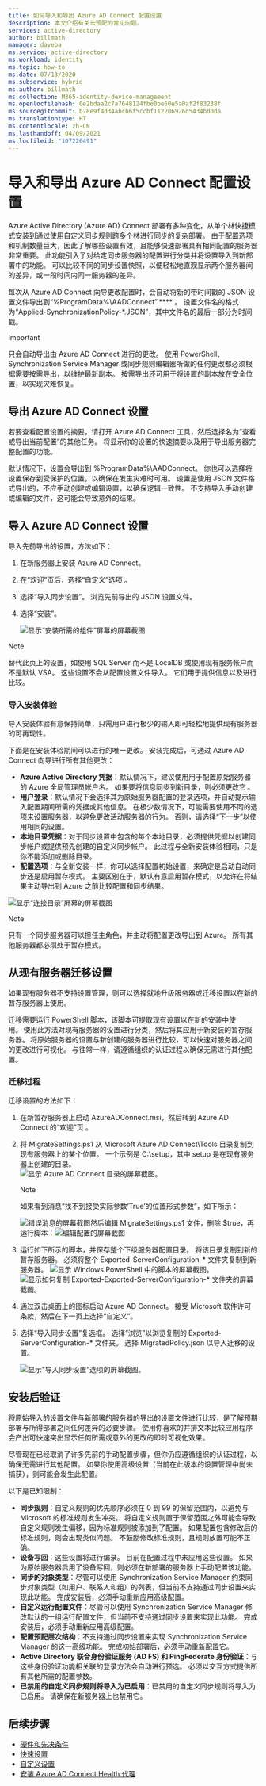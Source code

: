 ```yaml
---
title: 如何导入和导出 Azure AD Connect 配置设置
description: 本文介绍有关云预配的常见问题。
services: active-directory
author: billmath
manager: daveba
ms.service: active-directory
ms.workload: identity
ms.topic: how-to
ms.date: 07/13/2020
ms.subservice: hybrid
ms.author: billmath
ms.collection: M365-identity-device-management
ms.openlocfilehash: 0e2bdaa2c7a7648124fbe0be60e5a0af2f83238f
ms.sourcegitcommit: b28e9f4d34abcb6f5ccbf112206926d5434bd0da
ms.translationtype: HT
ms.contentlocale: zh-CN
ms.lasthandoff: 04/09/2021
ms.locfileid: "107226491"
---
```

# <a name="import-and-export-azure-ad-connect-configuration-settings"></a>导入和导出 Azure AD Connect 配置设置 

Azure Active Directory (Azure AD) Connect 部署有多种变化，从单个林快捷模式安装到通过使用自定义同步规则跨多个林进行同步的复杂部署。 由于配置选项和机制数量巨大，因此了解哪些设置有效，且能够快速部署具有相同配置的服务器非常重要。 此功能引入了对给定同步服务器的配置进行分类并将设置导入到新部署中的功能。 可以比较不同的同步设置快照，以便轻松地直观显示两个服务器间的差异，或一段时间内同一服务器的差异。

每次从 Azure AD Connect 向导更改配置时，会自动将新的带时间戳的 JSON 设置文件导出到“%ProgramData%\AADConnect” **** 。 设置文件名的格式为“Applied-SynchronizationPolicy-*.JSON”，其中文件名的最后一部分为时间戳。

> [!IMPORTANT]
> 只会自动导出由 Azure AD Connect 进行的更改。 使用 PowerShell、Synchronization Service Manager 或同步规则编辑器所做的任何更改都必须根据需要按需导出，以维护最新副本。 按需导出还可用于将设置的副本放在安全位置，以实现灾难恢复。

## <a name="export-azure-ad-connect-settings"></a>导出 Azure AD Connect 设置 

若要查看配置设置的摘要，请打开 Azure AD Connect 工具，然后选择名为“查看或导出当前配置”的其他任务。 将显示你的设置的快速摘要以及用于导出服务器完整配置的功能。

默认情况下，设置会导出到 %ProgramData%\AADConnect。 你也可以选择将设置保存到受保护的位置，以确保在发生灾难时可用。 设置是使用 JSON 文件格式导出的，不应手动创建或编辑设置，以确保逻辑一致性。 不支持导入手动创建或编辑的文件，这可能会导致意外的结果。

## <a name="import-azure-ad-connect-settings"></a>导入 Azure AD Connect 设置

导入先前导出的设置，方法如下：
 
1. 在新服务器上安装 Azure AD Connect。
1. 在“欢迎”页后，选择“自定义”选项 。
1. 选择“导入同步设置”。 浏览先前导出的 JSON 设置文件。
1. 选择“安装”。

   ![显示“安装所需的组件”屏幕的屏幕截图](media/how-to-connect-import-export-config/import-1.png)

> [!NOTE]
> 替代此页上的设置，如使用 SQL Server 而不是 LocalDB 或使用现有服务帐户而不是默认 VSA。 这些设置不会从配置设置文件导入。 它们用于提供信息以及进行比较。

### <a name="import-installation-experience"></a>导入安装体验 

导入安装体验有意保持简单，只需用户进行极少的输入即可轻松地提供现有服务器的可再现性。

下面是在安装体验期间可以进行的唯一更改。 安装完成后，可通过 Azure AD Connect 向导进行所有其他更改：
- **Azure Active Directory 凭据**：默认情况下，建议使用用于配置原始服务器的 Azure 全局管理员帐户名。 如果要将信息同步到新目录，则必须更改它 。
- **用户登录**：默认情况下会选择其为原始服务器配置的登录选项，并自动提示输入配置期间所需的凭据或其他信息。 在极少数情况下，可能需要使用不同的选项来设置服务器，以避免更改活动服务器的行为。 否则，请选择“下一步”以使用相同的设置。
- **本地目录凭据**：对于同步设置中包含的每个本地目录，必须提供凭据以创建同步帐户或提供预先创建的自定义同步帐户。 此过程与全新安装体验相同，只是你不能添加或删除目录。
- **配置选项**：与全新安装一样，你可以选择配置初始设置，来确定是启动自动同步还是启用暂存模式。 主要区别在于，默认有意启用暂存模式，以允许在将结果主动导出到 Azure 之前比较配置和同步结果。

![显示“连接目录”屏幕的屏幕截图](media/how-to-connect-import-export-config/import-2.png)

> [!NOTE]
> 只有一个同步服务器可以担任主角色，并主动将配置更改导出到 Azure。 所有其他服务器都必须处于暂存模式。

## <a name="migrate-settings-from-an-existing-server"></a>从现有服务器迁移设置 

如果现有服务器不支持设置管理，则可以选择就地升级服务器或迁移设置以在新的暂存服务器上使用。

迁移需要运行 PowerShell 脚本，该脚本可提取现有设置以在新的安装中使用。 使用此方法对现有服务器的设置进行分类，然后将其应用于新安装的暂存服务器。 将原始服务器的设置与新创建的服务器进行比较，可以快速对服务器之间的更改进行可视化。 与往常一样，请遵循组织的认证过程以确保无需进行其他配置。

### <a name="migration-process"></a>迁移过程 
迁移设置的方法如下：

 1. 在新暂存服务器上启动 AzureADConnect.msi，然后转到 Azure AD Connect 的“欢迎”页 。

 2. 将 MigrateSettings.ps1 从 Microsoft Azure AD Connect\Tools 目录复制到现有服务器上的某个位置。 一个示例是 C:\setup，其中 setup 是在现有服务器上创建的目录。</br>
     ![显示 Azure AD Connect 目录的屏幕截图。](media/how-to-connect-import-export-config/migrate-1.png)

     >[!NOTE]
     > 如果看到消息“找不到接受实际参数‘True’的位置形式参数”，如下所示：
     >
     >
     >![错误消息的屏幕截图](media/how-to-connect-import-export-config/migrate-5.png)然后编辑 MigrateSettings.ps1 文件，删除 $true，再运行脚本：![编辑配置的屏幕截图](media/how-to-connect-import-export-config/migrate-6.png)
 



 3. 运行如下所示的脚本，并保存整个下级服务器配置目录。 将该目录复制到新的暂存服务器。 必须将整个 Exported-ServerConfiguration-* 文件夹复制到新服务器。
     ![显示 Windows PowerShell 中的脚本的屏幕截图。](media/how-to-connect-import-export-config/migrate-2.png)![显示如何复制 Exported-Exported-ServerConfiguration-* 文件夹的屏幕截图。](media/how-to-connect-import-export-config/migrate-3.png)

 4. 通过双击桌面上的图标启动 Azure AD Connect。 接受 Microsoft 软件许可条款，然后在下一页上选择“自定义”。
 5. 选择“导入同步设置”复选框。 选择“浏览”以浏览复制的 Exported-ServerConfiguration-* 文件夹。 选择 MigratedPolicy.json 以导入迁移的设置。

     ![显示“导入同步设置”选项的屏幕截图。](media/how-to-connect-import-export-config/migrate-4.png)

## <a name="post-installation-verification"></a>安装后验证 

将原始导入的设置文件与新部署的服务器的导出的设置文件进行比较，是了解预期部署与所得部署之间任何差异的必要步骤。 使用你喜欢的并排文本比较应用程序会产出可快速突出显示任何所需或意外的更改的即时可视化效果。

尽管现在已经取消了许多先前的手动配置步骤，但你仍应遵循组织的认证过程，以确保无需进行其他配置。 如果你使用高级设置（当前在此版本的设置管理中尚未捕获），则可能会发生此配置。

以下是已知限制：
- **同步规则**：自定义规则的优先顺序必须在 0 到 99 的保留范围内，以避免与 Microsoft 的标准规则发生冲突。 将自定义规则置于保留范围之外可能会导致自定义规则发生偏移，因为标准规则被添加到了配置。 如果配置包含修改后的标准规则，则会出现类似问题。 不鼓励修改标准规则，且规则放置可能不正确。
- **设备写回**：这些设置将进行编录。 目前在配置过程中未应用这些设置。 如果为原始服务器启用了设备写回，则必须在新部署的服务器上手动配置该功能。
- **同步的对象类型**：尽管可以使用 Synchronization Service Manager 约束同步对象类型（如用户、联系人和组）的列表，但当前不支持通过同步设置来实现此功能。 完成安装后，必须手动重新应用高级配置。
- **自定义运行配置文件**：尽管可以使用 Synchronization Service Manager 修改默认的一组运行配置文件，但当前不支持通过同步设置来实现此功能。 完成安装后，必须手动重新应用高级配置。
- **配置预配层次结构**：不支持通过同步设置来实现 Synchronization Service Manager 的这一高级功能。 完成初始部署后，必须手动重新配置它。
- **Active Directory 联合身份验证服务 (AD FS) 和 PingFederate 身份验证**：与这些身份验证功能相关联的登录方法会自动进行预选。 必须以交互方式提供所有其他所需的配置参数。
- **已禁用的自定义同步规则将导入为已启用**：已禁用的自定义同步规则将导入为已启用。 请确保在新服务器上也禁用它。

 ## <a name="next-steps"></a>后续步骤

- [硬件和先决条件](how-to-connect-install-prerequisites.md) 
- [快速设置](how-to-connect-install-express.md)
- [自定义设置](how-to-connect-install-custom.md)
- [安装 Azure AD Connect Health 代理](how-to-connect-health-agent-install.md) 
